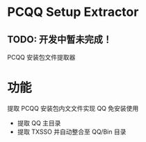 # PCQQ Setup Extractor
## TODO: 开发中暂未完成！
PCQQ 安装包文件提取器

# 功能
提取 PCQQ 安装包内文文件实现 QQ 免安装使用
+ 提取 QQ 主目录
+ 提取 TXSSO 并自动整合至 QQ/Bin 目录
